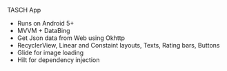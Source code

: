 TASCH App

- Runs on Android 5+
- MVVM + DataBing
- Get Json data from Web using Okhttp
- RecyclerView, Linear and Constaint layouts, Texts, Rating bars, Buttons
- Glide for image loading
- Hilt for dependency injection
